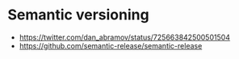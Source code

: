 # Semantic versioning

-  https://twitter.com/dan_abramov/status/725663842500501504
- https://github.com/semantic-release/semantic-release
